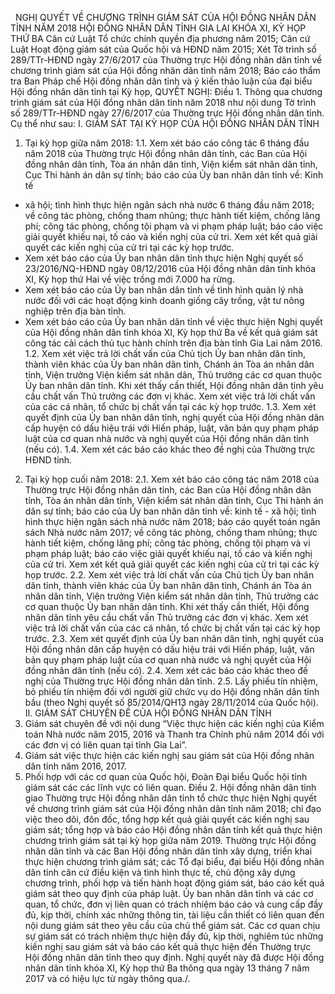 <jsontable name="bang_0"> </jsontable>
 
NGHỊ QUYẾT
VỀ
CHƯƠNG TRÌNH GIÁM SÁT CỦA HỘI ĐỒNG NHÂN DÂN TỈNH NĂM 2018
HỘI ĐỒNG NHÂN DÂN TỈNH GIA LAI 
KHÓA XI, KỲ HỌP THỨ BA
Căn cứ Luật Tổ chức chính quyền
địa phương năm 2015;
Căn cứ Luật Hoạt động giám sát của
Quốc hội và HĐND năm 2015;
Xét Tờ trình số 289/TTr-HĐND ngày
27/6/2017 của Thường trực Hội đồng nhân dân tỉnh về chương trình giám sát của
Hội đồng nhân dân tỉnh năm 2018; Báo cáo thẩm tra
Ban Pháp chế Hội đồng nhân dân tỉnh và ý kiến thảo luận của đại biểu Hội đồng nhân
dân tỉnh tại Kỳ họp,
QUYẾT NGHỊ:
Điều 1. Thông
qua chương trình giám sát của Hội đồng nhân dân tỉnh năm 2018 như nội dung Tờ
trình số 289/TTr-HĐND ngày 27/6/2017 của Thường trực Hội đồng nhân dân tỉnh. Cụ
thể như sau:
I. GIÁM SÁT TẠI
KỲ HỌP CỦA HỘI ĐỒNG NHÂN DÂN TỈNH
1. Tại kỳ họp giữa năm 2018:
1.1. Xem xét báo cáo công tác 6 tháng
đầu năm 2018 của Thường trực Hội đồng nhân dân tỉnh, các Ban của Hội đồng nhân
dân tỉnh, Tòa án nhân dân tỉnh, Viện kiểm sát nhân dân
tỉnh, Cục Thi hành án dân sự tỉnh; báo cáo của Ủy ban nhân dân tỉnh về: Kinh tế
- xã hội; tình hình thực hiện ngân sách nhà nước 6 tháng đầu năm 2018; về công
tác phòng, chống tham nhũng; thực hành tiết kiệm, chống lãng phí; công tác
phòng, chống tội phạm và vi phạm pháp luật; báo cáo việc giải quyết khiếu nại,
tố cáo và kiến nghị của cử tri. Xem xét kết quả giải quyết các kiến nghị của cử
tri tại các kỳ họp trước.
- Xem xét báo cáo của Ủy ban nhân dân
tỉnh thực hiện Nghị quyết số 23/2016/NQ-HĐND ngày 08/12/2016 của Hội đồng nhân
dân tỉnh khóa XI, Kỳ họp thứ Hai về việc trồng mới 7.000 ha rừng.
- Xem xét báo cáo của Ủy ban nhân dân
tỉnh về tình hình quản lý nhà nước đối với các hoạt động kinh doanh giống cây
trồng, vật tư nông nghiệp trên địa bàn tỉnh.
- Xem xét báo cáo của Ủy ban nhân dân
tỉnh về việc thực hiện Nghị quyết của Hội đồng nhân dân tỉnh khóa XI, Kỳ họp
thứ Ba về kết quả giám sát công tác cải cách thủ tục hành chính trên địa bàn
tỉnh Gia Lai năm 2016.
1.2. Xem xét việc trả lời chất vấn
của Chủ tịch Ủy ban nhân dân tỉnh, thành viên khác của Ủy ban nhân dân tỉnh,
Chánh án Tòa án nhân dân tỉnh, Viện trưởng Viện kiểm sát nhân dân, Thủ trưởng các
cơ quan thuộc Ủy ban nhân dân tỉnh. Khi xét thấy cần thiết, Hội đồng nhân dân
tỉnh yêu cầu chất vấn Thủ trưởng các đơn vị khác. Xem xét việc trả lời chất vấn
của các cá nhân, tổ chức bị chất vấn tại các kỳ họp trước.
1.3. Xem xét quyết định của Ủy ban
nhân dân tỉnh, nghị quyết của Hội đồng nhân dân cấp huyện có dấu hiệu trái với
Hiến pháp, luật, văn bản quy phạm pháp luật của cơ quan nhà nước và nghị quyết
của Hội đồng nhân dân tỉnh (nếu có).
1.4. Xem xét các báo cáo khác theo đề
nghị của Thường trực HĐND tỉnh.
2. Tại kỳ họp cuối năm 2018:
2.1. Xem xét báo cáo công tác năm 2018
của Thường trực Hội đồng nhân dân tỉnh, các Ban của Hội đồng nhân dân tỉnh, Tòa
án nhân dân tỉnh, Viện kiểm sát nhân dân tỉnh, Cục Thi hành
án dân sự tỉnh; báo cáo của Ủy ban nhân dân tỉnh về: kinh tế - xã hội; tình
hình thực hiện ngân sách nhà nước năm 2018; báo cáo quyết toán ngân sách Nhà
nước năm 2017; về công tác phòng, chống tham nhũng; thực hành tiết kiệm, chống lãng
phí; công tác phòng, chống tội phạm và vi phạm pháp luật; báo cáo việc giải quyết
khiếu nại, tố cáo và kiến nghị của cử tri. Xem xét kết quả giải quyết các kiến
nghị của cử tri tại các kỳ họp trước.
2.2. Xem xét việc trả lời chất vấn
của Chủ tịch Ủy ban nhân dân tỉnh, thành viên khác của Ủy ban nhân dân tỉnh,
Chánh án Tòa án nhân dân tỉnh, Viện trưởng Viện kiểm sát
nhân dân tỉnh, Thủ trưởng các cơ quan thuộc Ủy ban nhân dân tỉnh. Khi xét thấy
cần thiết, Hội đồng nhân dân tỉnh yêu cầu chất vấn Thủ trưởng các đơn vị khác.
Xem xét việc trả lời chất vấn của các cá nhân, tổ chức bị chất vấn tại các kỳ
họp trước.
2.3. Xem xét quyết định của Ủy ban
nhân dân tỉnh, nghị quyết của Hội đồng nhân dân cấp huyện có dấu hiệu trái với
Hiến pháp, luật, văn bản quy phạm pháp luật của cơ quan nhà nước và nghị quyết
của Hội đồng nhân dân tỉnh (nếu có).
2.4. Xem xét các báo cáo khác theo đề
nghị của Thường trực Hội đồng nhân dân tỉnh.
2.5. Lấy phiếu tín nhiệm, bỏ phiếu
tín nhiệm đối với người giữ chức vụ do Hội đồng nhân dân
tỉnh bầu (theo Nghị quyết số 85/2014/QH13 ngày 28/11/2014 của Quốc hội).
II. GIÁM SÁT
CHUYÊN ĐỀ CỦA HỘI ĐỒNG NHÂN DÂN TỈNH
1. Giám sát chuyên đề với nội dung “Việc thực hiện các kiến nghị của Kiểm toán Nhà nước năm 2015, 2016 và Thanh tra Chính phủ năm 2014 đối với các đơn vị có liên quan tại tỉnh Gia
Lai”.
2. Giám sát việc thực hiện các kiến
nghị sau giám sát của Hội đồng nhân dân tỉnh năm 2016, 2017.
3. Phối hợp với các cơ quan của Quốc
hội, Đoàn Đại biểu Quốc hội tỉnh giám sát các các lĩnh vực có liên quan.
Điều 2. Hội
đồng nhân dân tỉnh giao Thường trực Hội đồng nhân dân tỉnh tổ chức thực hiện
Nghị quyết về chương trình giám sát của Hội đồng nhân dân tỉnh năm 2018; chỉ
đạo việc theo dõi, đôn đốc, tổng hợp kết quả giải quyết các kiến nghị sau giám
sát; tổng hợp và báo cáo Hội đồng nhân dân tỉnh kết quả thực hiện chương trình
giám sát tại kỳ họp giữa năm 2019.
Thường trực Hội đồng nhân dân tỉnh và
các Ban Hội đồng nhân dân tỉnh xây dựng, triển khai thực hiện chương trình giám
sát; các Tổ đại biểu, đại biểu Hội đồng nhân dân tỉnh căn
cứ điều kiện và tình hình thực tế, chủ động xây dựng chương trình, phối hợp và
tiến hành hoạt động giám sát, báo cáo kết quả giám sát theo quy định của pháp
luật.
Ủy ban nhân dân tỉnh và các cơ quan,
tổ chức, đơn vị liên quan có trách nhiệm báo cáo và cung
cấp đầy đủ, kịp thời, chính xác những thông tin, tài liệu cần thiết có liên
quan đến nội dung giám sát theo yêu cầu của chủ thể giám
sát.
Các cơ quan chịu sự giám sát có trách
nhiệm thực hiện đầy đủ, kịp thời, nghiêm túc những kiến nghị sau giám sát và
báo cáo kết quả thực hiện đến Thường trực Hội đồng nhân dân tỉnh theo quy định.
Nghị quyết này đã được Hội đồng nhân
dân tỉnh khóa XI, Kỳ họp thứ Ba thông qua ngày 13 tháng 7 năm 2017 và có hiệu
lực từ ngày thông qua./.
 
<jsontable name="bang_1"> </jsontable>